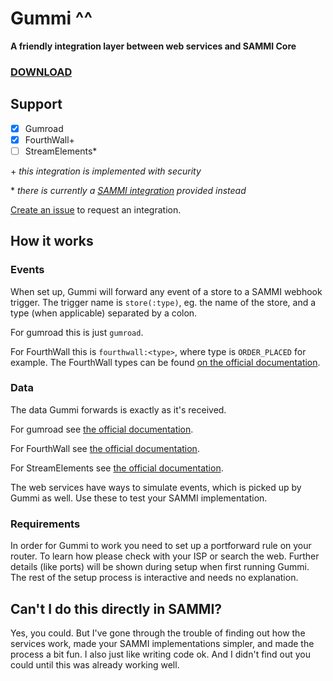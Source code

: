 # Gummi ^^
**A friendly integration layer between web services and SAMMI Core**

### [DOWNLOAD](https://github.com/Fl0GUI/gummi/releases/latest)

## Support

* [x] Gumroad
* [x] FourthWall+
* [ ] StreamElements*

\+ *this integration is implemented with security*

\* *there is currently a [SAMMI integration](https://github.com/Fl0GUI/gummi/blob/master/streamelements/streamelements.sef) provided instead*

[Create an issue](https://github.com/Fl0GUI/gummi/issues/new?assignees=&labels=integration%2C+request&projects=&template=feature_request.md&title=Integration+request%3A+) to request an integration.

## How it works

### Events

When set up, Gummi will forward any event of a store to a SAMMI webhook trigger.
The trigger name is `store(:type)`, eg. the name of the store, and a type (when applicable) separated by a colon.

For gumroad this is just `gumroad`.

For FourthWall this is `fourthwall:<type>`, where type is `ORDER_PLACED` for example.
The FourthWall types can be found [on the official documentation](https://docs.fourthwall.dev/webhook-event-types/).

### Data

The data Gummi forwards is exactly as it's received.

For gumroad see [the official documentation](https://app.gumroad.com/ping).

For FourthWall see [the official documentation](https://docs.fourthwall.dev/webhook-event-types/).

For StreamElements see [the official documentation](https://dev.streamelements.com/docs/api-docs/5a84cc101a9c5-connecting-via-websocket-using-o-auth2#json-schema).

The web services have ways to simulate events, which is picked up by Gummi as well.
Use these to test your SAMMI implementation.

### Requirements

In order for Gummi to work you need to set up a portforward rule on your router.
To learn how please check with your ISP or search the web.
Further details (like ports) will be shown during setup when first running Gummi.
The rest of the setup process is interactive and needs no explanation.

## Can't I do this directly in SAMMI?
Yes, you could.
But I've gone through the trouble of finding out how the services work, made your SAMMI implementations simpler, and made the process a bit fun.
I also just like writing code ok.
And I didn't find out you could until this was already working well.
